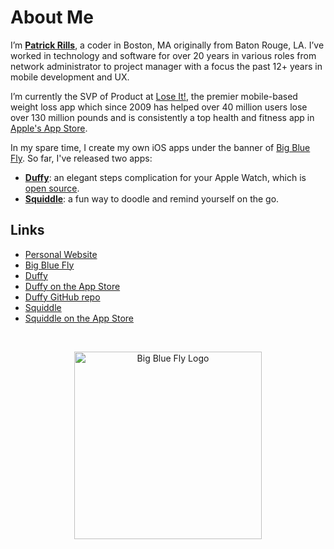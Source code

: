 # About Me

I’m **[Patrick Rills](http://www.patrickrills.com/)**, a coder in Boston, MA originally from Baton Rouge, LA. I’ve worked in technology and software for over 20 years in various roles from network administrator to project manager with a focus the past 12+ years in mobile development and UX.

I’m currently the SVP of Product at [Lose It!](https://github.com/loseit), the premier mobile-based weight loss app which since 2009 has helped over 40 million users lose over 130 million pounds and is consistently a top health and fitness app in [Apple's App Store](https://apps.apple.com/us/app/lose-it-calorie-counter/id297368629).

In my spare time, I create my own iOS apps under the banner of [Big Blue Fly](http://www.bigbluefly.com). So far, I've released two apps: 
  - **[Duffy](http://www.bigbluefly.com/duffy)**: an elegant steps complication for your Apple Watch, which is [open source](https://www.github.com/patrickrills/duffy/).
  - **[Squiddle](http://www.bigbluefly.com/squiddle)**: a fun way to doodle and remind yourself on the go.

## Links

- [Personal Website](http://www.patrickrills.com/)
- [Big Blue Fly](http://www.bigbluefly.com/)
- [Duffy](http://www.bigbluefly.com/duffy)
- [Duffy on the App Store](https://apps.apple.com/us/app/duffy-steps-complication/id1207581673)
- [Duffy GitHub repo](https://www.github.com/patrickrills/duffy/)
- [Squiddle](http://www.bigbluefly.com/squiddle)
- [Squiddle on the App Store](https://apps.apple.com/us/app/squiddle/id1161266643?ls=1)

&nbsp;&nbsp;&nbsp;&nbsp;

<p align="center">
  <a href="http://www.bigbluefly.com/">
    <picture>
      <img width="300" alt="Big Blue Fly Logo" src="http://www.bigbluefly.com/Images/bigbluefly-logo-wordmark-stacked.svg">
    </picture>
  </a>
</p>
